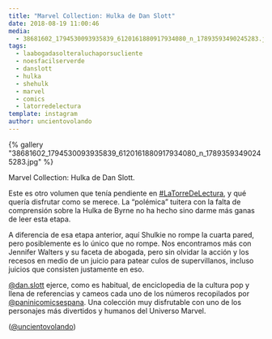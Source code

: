 ```yaml
---
title: "Marvel Collection: Hulka de Dan Slott"
date: 2018-08-19 11:00:46
media: 
  - 38681602_1794530093935839_6120161880917934080_n_17893593490245283.jpg
tags: 
  - laabogadasolteraluchaporsucliente
  - noesfacilserverde
  - danslott
  - hulka
  - shehulk
  - marvel
  - comics
  - latorredelectura
template: instagram
author: uncientovolando
---
```


{% gallery "38681602_1794530093935839_6120161880917934080_n_17893593490245283.jpg" %}

Marvel Collection: Hulka de Dan Slott.

Este es otro volumen que tenía pendiente en [#LaTorreDeLectura](/tags/latorredelectura), y qué quería disfrutar como se merece. La “polémica” tuitera con la falta de comprensión sobre la Hulka de Byrne no ha hecho sino darme más ganas de leer esta etapa.

A diferencia de esa etapa anterior, aquí Shulkie no rompe la cuarta pared, pero posiblemente es lo único que no rompe. Nos encontramos más con Jennifer Walters y su faceta de abogada, pero sin olvidar la acción y los recesos en medio de un juicio para patear culos de supervillanos, incluso juicios que consisten justamente en eso.

[@dan.slott](https://instagram.com/dan.slott) ejerce, como es habitual, de enciclopedia de la cultura pop y llena de referencias y cameos cada uno de los números recopilados por [@paninicomicsespana](https://instagram.com/paninicomicsespana). Una colección muy disfrutable con uno de los personajes más divertidos y humanos del Universo Marvel.

([@uncientovolando](https://instagram.com/uncientovolando))
